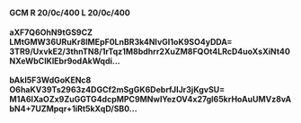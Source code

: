 #### GCM R 20/0c/400 L 20/0c/400
**aXF7Q6OhN9tGS9CZ**<br/>**LMtGMW36URuKr8lMEpF0LnBR3k4NIvGI1oK9SO4yDDA=**<br/>**3TR9/UxvkE2/3thnTN8/1rTqz1M8bdhrr2XuZM8FQOt4LRcD4uoXsXiNt40NXeWbClKlEbr9odAkWqdi...**<br/><br/>
**bAkI5F3WdGoKENc8**<br/>**O6haKV39Ts2963z4DGCf2mSgGK6DebrfJIJr3jKgvSU=**<br/>**M1A6lXaOZx9ZuGGTG4dcpMPC9MNwIYezOV4x27gl65krHoAuUMVz8vAbN4+7UZMpqr+1iRt5kXqD/SB0...**
